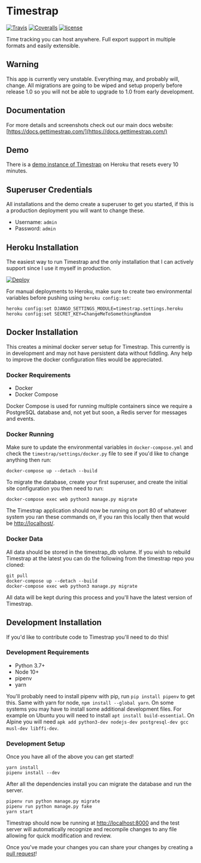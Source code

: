 # Timestrap

[![Travis](https://img.shields.io/travis/overshard/timestrap.svg?style=for-the-badge)](https://travis-ci.org/overshard/timestrap) [![Coveralls](https://img.shields.io/coveralls/overshard/timestrap.svg?style=for-the-badge)](https://coveralls.io/github/overshard/timestrap) [![license](https://img.shields.io/github/license/overshard/timestrap.svg?style=for-the-badge)](https://github.com/overshard/timestrap/blob/master/LICENSE.md)

Time tracking you can host anywhere. Full export support in
multiple formats and easily extensible.

## Warning

This app is currently very unstable. Everything may, and probably will, change.
All migrations are going to be wiped and setup properly before release 1.0 so
you will not be able to upgrade to 1.0 from early development.

## Documentation

For more details and screenshots check out our main docs website:
[https://docs.gettimestrap.com/](https://docs.gettimestrap.com/)

## Demo

There is a [demo instance of Timestrap](https://timestrap.herokuapp.com/) on
Heroku that resets every 10 minutes.

## Superuser Credentials

All installations and the demo create a superuser to get you started, if this
is a production deployment you will want to change these.

-   Username: `admin`
-   Password: `admin`

## Heroku Installation

The easiest way to run Timestrap and the only installation that I can actively
support since I use it myself in production.

[![Deploy](https://www.herokucdn.com/deploy/button.svg)](https://heroku.com/deploy?template=https://github.com/overshard/timestrap)

For manual deployments to Heroku, make sure to create two environmental
variables before pushing using `heroku config:set`:

    heroku config:set DJANGO_SETTINGS_MODULE=timestrap.settings.heroku
    heroku config:set SECRET_KEY=ChangeMeToSomethingRandom

## Docker Installation

This creates a minimal docker server setup for Timestrap. This currently is
in development and may not have persistent data without fiddling. Any help to
improve the docker configuration files would be appreciated.

### Docker Requirements

-   Docker
-   Docker Compose

Docker Compose is used for running multiple containers since we require a
PostgreSQL database and, not yet but soon, a Redis server for messages and
events.

### Docker Running

Make sure to update the environmental variables in `docker-compose.yml` and
check the `timestrap/settings/docker.py` file to see if you'd like to change
anything then run:

    docker-compose up --detach --build

To migrate the database, create your first superuser, and create the initial
site configuration you then need to run:

    docker-compose exec web python3 manage.py migrate

The Timestrap application should now be running on port 80 of whatever system
you ran these commands on, if you ran this locally then that would be
[http://localhost/](http://localhost/).

### Docker Data

All data should be stored in the timestrap_db volume. If you wish to rebuild
Timestrap at the latest you can do the following from the timestrap repo you
cloned:

    git pull
    docker-compose up --detach --build
    docker-compose exec web python3 manage.py migrate

All data will be kept during this process and you'll have the latest version
of Timestrap.

## Development Installation

If you'd like to contribute code to Timestrap you'll need to do this!

### Development Requirements

-   Python 3.7+
-   Node 10+
-   pipenv
-   yarn

You'll probably need to install pipenv with pip, run `pip install pipenv` to
get this. Same with yarn for node, `npm install --global yarn`. On some systems
you may have to install some additional development files. For example on
Ubuntu you will need to install `apt install build-essential`. On Alpine you
will need `apk add python3-dev nodejs-dev postgresql-dev gcc musl-dev libffi-dev`.

### Development Setup

Once you have all of the above you can get started!

    yarn install
    pipenv install --dev

After all the dependencies install you can migrate the database and run the
server.

    pipenv run python manage.py migrate
    pipenv run python manage.py fake
    yarn start

Timestrap should now be running at [http://localhost:8000](http://localhost:8000)
and the test server will automatically recognize and recompile changes to any
file allowing for quick modification and review.

Once you've made your changes you can share your changes by creating a
[pull request](https://github.com/overshard/timestrap/pulls)!
